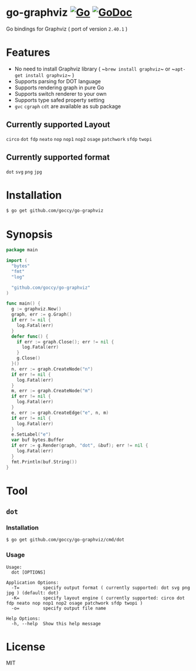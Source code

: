 # go-graphviz [![Go](https://github.com/goccy/go-graphviz/workflows/Go/badge.svg)](https://github.com/goccy/go-graphviz/actions) [![GoDoc](https://godoc.org/github.com/goccy/go-graphviz?status.svg)](https://pkg.go.dev/github.com/goccy/go-graphviz) 

Go bindings for Graphviz ( port of version `2.40.1` )

# Features

- No need to install Graphviz library ( ~`brew install graphviz`~ or ~`apt-get install graphviz`~ )
- Supports parsing for DOT language
- Supports rendering graph in pure Go
- Supports switch renderer to your own
- Supports type safed property setting
- `gvc` `cgraph` `cdt` are available as sub package

## Currently supported Layout

`circo` `dot` `fdp` `neato` `nop` `nop1` `nop2` `osage` `patchwork` `sfdp` `twopi`

## Currently supported format

`dot` `svg` `png` `jpg`

# Installation

```bash
$ go get github.com/goccy/go-graphviz
```

# Synopsis

```go
package main

import (
  "bytes"
  "fmt"
  "log"

  "github.com/goccy/go-graphviz"
)

func main() {
  g := graphviz.New()
  graph, err := g.Graph()
  if err != nil {
    log.Fatal(err)
  }
  defer func() {
    if err := graph.Close(); err != nil {
      log.Fatal(err)
    }
    g.Close()
  }()
  n, err := graph.CreateNode("n")
  if err != nil {
    log.Fatal(err)
  }
  m, err := graph.CreateNode("m")
  if err != nil {
    log.Fatal(err)
  }
  e, err := graph.CreateEdge("e", n, m)
  if err != nil {
    log.Fatal(err)
  }
  e.SetLabel("e")
  var buf bytes.Buffer
  if err := g.Render(graph, "dot", &buf); err != nil {
    log.Fatal(err)
  }
  fmt.Println(buf.String())
}
```

# Tool

## `dot`

### Installation

```bash
$ go get github.com/goccy/go-graphviz/cmd/dot
```

### Usage

```
Usage:
  dot [OPTIONS]

Application Options:
  -T=         specify output format ( currently supported: dot svg png jpg ) (default: dot)
  -K=         specify layout engine ( currently supported: circo dot fdp neato nop nop1 nop2 osage patchwork sfdp twopi )
  -o=         specify output file name

Help Options:
  -h, --help  Show this help message
```

# License

MIT
